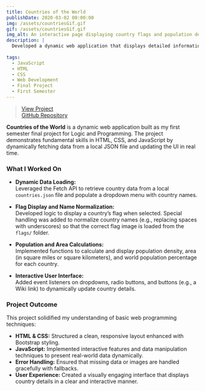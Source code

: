 ```yaml
---
title: Countries of the World
publishDate: 2020-03-02 00:00:00
img: /assets/countriesGif.gif
gif: /assets/countriesGif.gif
img_alt: An interactive page displaying country flags and population details
description: |
  Developed a dynamic web application that displays detailed information about countries using basic JavaScript, HTML, and CSS as my first semester final project for Logic and Programming.
  
tags:
  - JavaScript
  - HTML
  - CSS
  - Web Development
  - Final Project
  - First Semester
---
```

> [View Project](https://prog-proj-countriesoftheworld-sample.onrender.com/)  
> [GitHub Repository](https://github.com/Swatts96/PROG_PROJ_CountriesOfTheWorld_Sample.git)

**Countries of the World** is a dynamic web application built as my first semester final project for Logic and Programming. The project demonstrates fundamental skills in HTML, CSS, and JavaScript by dynamically fetching data from a local JSON file and updating the UI in real time.

### What I Worked On

- **Dynamic Data Loading:**  
  Leveraged the Fetch API to retrieve country data from a local `countries.json` file and populate a dropdown menu with country names.

- **Flag Display and Name Normalization:**  
  Developed logic to display a country’s flag when selected. Special handling was added to normalize country names (e.g., replacing spaces with underscores) so that the correct flag image is loaded from the `flags/` folder.

- **Population and Area Calculations:**  
  Implemented functions to calculate and display population density, area (in square miles or square kilometers), and world population percentage for each country.

- **Interactive User Interface:**  
  Added event listeners on dropdowns, radio buttons, and buttons (e.g., a Wiki link) to dynamically update country details.

### Project Outcome

This project solidified my understanding of basic web programming techniques:
- **HTML & CSS:** Structured a clean, responsive layout enhanced with Bootstrap styling.
- **JavaScript:** Implemented interactive features and data manipulation techniques to present real-world data dynamically.
- **Error Handling:** Ensured that missing data or images are handled gracefully with fallbacks.
- **User Experience:** Created a visually engaging interface that displays country details in a clear and interactive manner.


